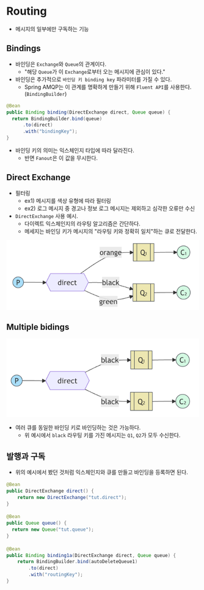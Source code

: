 # Routing

- 메시지의 일부에만 구독하는 기능

## Bindings

- 바인딩은 `Exchange`와 `Queue`의 관계이다.
  - "해당 `Queue`가 이 `Exchange`로부터 오는 메시지에 관심이 있다."
- 바인딩은 추가적으로 `바인딩 키 binding key` 파라미터를 가질 수 있다.
  - Spring AMQP는 이 관계를 명확하게 만들기 위해 `Fluent API`를 사용한다. (`BindingBuilder`)

```java
@Bean
public Binding binding(DirectExchange direct, Queue queue) {
  return BindingBuilder.bind(queue)
      .to(direct)
      .with("bindingKey");
}
```

- 바인딩 키의 의미는 익스체인지 타입에 따라 달라진다.
  - 반면 `Fanout`은 이 값을 무시한다.

## Direct Exchange

- 필터링
  - ex1) 메시지를 색상 유형에 따라 필터링
  - ex2) 로그 메시지 중 경고나 정보 로그 메시지는 제외하고 심각한 오류만 수신
- `DirectExchange` 사용 예시.
  - 다이렉트 익스체인지의 라우팅 알고리즘은 간단하다.
  - 메세지는 바인딩 키가 메시지의 "라우팅 키와 정확히 일치"하는 큐로 전달한다.

<img src="img/routing01.png">

## Multiple bidings

<img src="img/routing02.png">

- 여러 큐를 동일한 바인딩 키로 바인딩하는 것은 가능하다.
  - 위 예시에서 `black` 라우팅 키를 가진 메시지는 `Q1`, `Q2`가 모두 수신한다.

## 발행과 구독

- 위의 예시에서 봤던 것처럼 익스체인지와 큐를 만들고 바인딩을 등록하면 된다.

```java
@Bean
public DirectExchange direct() {
    return new DirectExchange("tut.direct");
}

@Bean
public Queue queue() {
  return new Queue("tut.queue");
}

@Bean
public Binding binding1a(DirectExchange direct, Queue queue) {
    return BindingBuilder.bind(autoDeleteQueue1)
        .to(direct)
        .with("routingKey");
}
```

